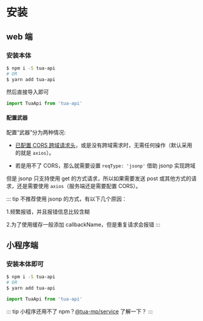 # 安装
## web 端
### 安装本体

```bash
$ npm i -S tua-api
# OR
$ yarn add tua-api
```

然后直接导入即可

```js
import TuaApi from 'tua-api'
```

#### 配置武器
配置“武器”分为两种情况:

* [已配置 CORS 跨域请求头](https://developer.mozilla.org/zh-CN/docs/Web/HTTP/Access_control_CORS)，或是没有跨域需求时，无需任何操作（默认采用的就是 `axios`）。

* 若是用不了 CORS，那么就需要设置 `reqType: 'jsonp'` 借助 jsonp 实现跨域

但是 jsonp 只支持使用 get 的方式请求，所以如果需要发送 post 或其他方式的请求，还是需要使用 `axios`（服务端还是需要配置 CORS）。

::: tip
不推荐使用 jsonp 的方式，有以下几个原因：

1.频繁报错，并且报错信息比较含糊

2.为了使用缓存一般添加 callbackName，但是重复请求会报错
:::

## 小程序端
### 安装本体即可

```bash
$ npm i -S tua-api
# OR
$ yarn add tua-api
```

```js
import TuaApi from 'tua-api'
```

::: tip
小程序还用不了 npm？[@tua-mp/service](https://tuateam.github.io/tua-mp/tua-mp-service/) 了解一下？
:::
